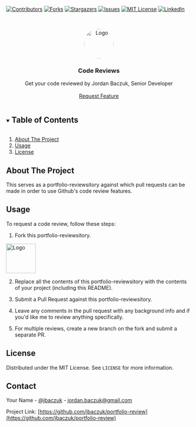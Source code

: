 <!--
*** Thanks for checking out the Best-README-Template. If you have a suggestion
*** that would make this better, please fork the portfolio-review and create a pull request
*** or simply open an issue with the tag "enhancement".
*** Thanks again! Now go create something AMAZING! :D
***
***
***
*** To avoid retyping too much info. Do a search and replace for the following:
*** jbaczuk, portfolio-review, jbaczuk, jordan.baczuk@gmail.com, Portfolio Review, Portfolio Review
-->



<!-- PROJECT SHIELDS -->
<!--
*** I'm using markdown "reference style" links for readability.
*** Reference links are enclosed in brackets [ ] instead of parentheses ( ).
*** See the bottom of this document for the declaration of the reference variables
*** for contributors-url, forks-url, etc. This is an optional, concise syntax you may use.
*** https://www.markdownguide.org/basic-syntax/#reference-style-links
-->
[![Contributors][contributors-shield]][contributors-url]
[![Forks][forks-shield]][forks-url]
[![Stargazers][stars-shield]][stars-url]
[![Issues][issues-shield]][issues-url]
[![MIT License][license-shield]][license-url]
[![LinkedIn][linkedin-shield]][linkedin-url]



<!-- PROJECT LOGO -->
<br />
<p align="center">
  <a href="https://github.com/jbaczuk/portfolio-review">
    <img src="https://media-exp1.licdn.com/dms/image/C4E03AQGsy7ElKZ5pvA/profile-displayphoto-shrink_800_800/0/1605204832607?e=1637193600&v=beta&t=9TTbbE2N__F9G36KCk3PTl1gIWGPTeT9HKsUD6wN_lE" alt="Logo"  height="80" style="border-radius: 40px;">
  </a>

  <h3 align="center">Code Reviews</h3>

  <p align="center">
    Get your code reviewed by Jordan Baczuk, Senior Developer
    <br />
    <!-- <a href="https://github.com/jbaczuk/portfolio-review"><strong>Explore the docs »</strong></a> -->
    <!-- <br /> -->
    <br />
    <!-- <a href="https://github.com/jbaczuk/portfolio-review">View Demo</a>
    ·
    <a href="https://github.com/jbaczuk/portfolio-review/issues">portfolio-reviewrt Bug</a>
    · -->
    <a href="https://github.com/jbaczuk/portfolio-review/issues">Request Feature</a>
  </p>
</p>



<!-- TABLE OF CONTENTS -->
<details open="open">
  <summary><h2 style="display: inline-block">Table of Contents</h2></summary>
  <ol>
    <li>
      <a href="#about-the-project">About The Project</a>
      <!-- <ul>
        <li><a href="#built-with">Built With</a></li>
      </ul> -->
    </li>
    <!-- <li>
      <a href="#getting-started">How to Use</a>
      <ul>
        <li><a href="#prerequisites">Prerequisites</a></li>
        <li><a href="#installation">Installation</a></li>
      </ul>
    </li> -->
    <li><a href="#usage">Usage</a></li>
    <!-- <li><a href="#roadmap">Roadmap</a></li>
    <li><a href="#contributing">Contributing</a></li> -->
    <li><a href="#license">License</a></li>
    <!-- <li><a href="#contact">Contact</a></li> -->
    <!-- <li><a href="#acknowledgements">Acknowledgements</a></li> -->
  </ol>
</details>



<!-- ABOUT THE PROJECT -->
## About The Project

<!-- [![Product Name Screen Shot][product-screenshot]](https://example.com) -->

This serves as a portfolio-reviewsitory against which pull requests can be made in order to use Github's code review features.


<!-- ### Built With

* []()
* []()
* []() -->



<!-- GETTING STARTED -->
<!-- ## Getting Started

To get a local copy up and running follow these simple steps. -->

<!-- ### Prerequisites

This is an example of how to list things you need to use the software and how to install them.
* npm
  ```sh
  npm install npm@latest -g
  ```

### Installation

1. Clone the portfolio-review
   ```sh
   git clone https://github.com/jbaczuk/portfolio-review.git
   ```
2. Install NPM packages
   ```sh
   npm install
   ``` -->



<!-- USAGE EXAMPLES -->
## Usage


To request a code review, follow these steps:
1. Fork this portfolio-reviewsitory.

<img src="https://github-images.s3.amazonaws.com/help/bootcamp/Bootcamp-Fork.png" alt="Logo"  height="80">

2. Replace all the contents of this portfolio-reviewsitory with the contents of your project (including this README).

3. Submit a Pull Request against this portfolio-reviewsitory.

4. Leave any comments in the pull request with any background info and if you'd like me to review anything specifically.

5. For multiple reviews, create a new branch on the fork and submit a separate PR.
<!-- _For more examples, please refer to the [Documentation](https://example.com)_ -->



<!-- ROADMAP -->
<!-- ## Roadmap

See the [open issues](https://github.com/jbaczuk/portfolio-review/issues) for a list of proposed features (and known issues). -->



<!-- CONTRIBUTING -->
<!-- ## Contributing

Contributions are what make the open source community such an amazing place to learn, inspire, and create. Any contributions you make are **greatly appreciated**.

1. Fork the Project
2. Create your Feature Branch (`git checkout -b feature/AmazingFeature`)
3. Commit your Changes (`git commit -m 'Add some AmazingFeature'`)
4. Push to the Branch (`git push origin feature/AmazingFeature`)
5. Open a Pull Request -->



<!-- LICENSE -->
## License

Distributed under the MIT License. See `LICENSE` for more information.



<!-- CONTACT -->
## Contact

Your Name - [@jbaczuk](https://twitter.com/jbaczuk) - jordan.baczuk@gmail.com

Project Link: [https://github.com/jbaczuk/portfolio-review](https://github.com/jbaczuk/portfolio-review)



<!-- ACKNOWLEDGEMENTS -->
<!-- ## Acknowledgements

* []()
* []()
* []() -->





<!-- MARKDOWN LINKS & IMAGES -->
<!-- https://www.markdownguide.org/basic-syntax/#reference-style-links -->
[contributors-shield]: https://img.shields.io/github/contributors/jbaczuk/portfolio-review.svg?style=for-the-badge
[contributors-url]: https://github.com/jbaczuk/portfolio-review/graphs/contributors
[forks-shield]: https://img.shields.io/github/forks/jbaczuk/portfolio-review.svg?style=for-the-badge
[forks-url]: https://github.com/jbaczuk/portfolio-review/network/members
[stars-shield]: https://img.shields.io/github/stars/jbaczuk/portfolio-review.svg?style=for-the-badge
[stars-url]: https://github.com/jbaczuk/portfolio-review/stargazers
[issues-shield]: https://img.shields.io/github/issues/jbaczuk/portfolio-review.svg?style=for-the-badge
[issues-url]: https://github.com/jbaczuk/portfolio-review/issues
[license-shield]: https://img.shields.io/github/license/jbaczuk/portfolio-review.svg?style=for-the-badge
[license-url]: https://github.com/jbaczuk/portfolio-review/blob/master/LICENSE
[linkedin-shield]: https://img.shields.io/badge/-LinkedIn-black.svg?style=for-the-badge&logo=linkedin&colorB=555
[linkedin-url]: https://linkedin.com/in/jbaczuk

